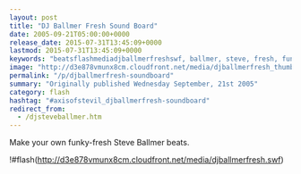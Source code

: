 ```yaml
---
layout: post
title: "DJ Ballmer Fresh Sound Board"
date: 2005-09-21T05:00:00+0000
release_date: 2015-07-31T13:45:09+0000
lastmod: 2015-07-31T13:45:09+0000
keywords: "beatsflashmediadjballmerfreshswf, ballmer, steve, fresh, funky"
image: "http://d3e878vmunx8cm.cloudfront.net/media/djballmerfresh_thumb.png"
permalink: "/p/djballmerfresh-soundboard"
summary: "Originally published Wednesday September, 21st 2005"
category: flash
hashtag: "#axisofstevil_djballmerfresh-soundboard"
redirect_from:
  - /djsteveballmer.htm
---
```


Make your own funky-fresh Steve Ballmer beats.

!#flash(http://d3e878vmunx8cm.cloudfront.net/media/djballmerfresh.swf)

